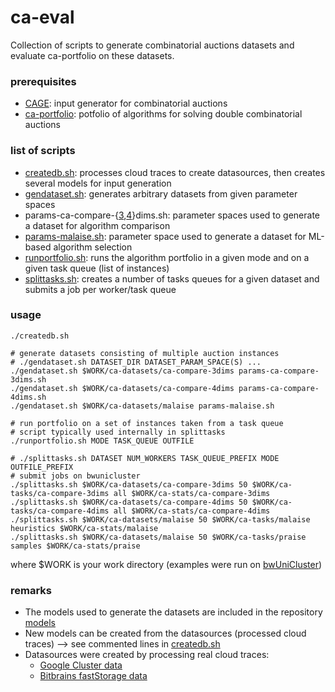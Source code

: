 # ca-eval
Collection of scripts to generate combinatorial auctions datasets and evaluate ca-portfolio on these datasets.

### prerequisites

* [CAGE](https://github.com/dianagudu/ca-ingen): input generator for combinatorial auctions
* [ca-portfolio](https://github.com/dianagudu/ca-portfolio): potfolio of algorithms for solving double combinatorial auctions 

### list of scripts

* [createdb.sh](createdb.sh): processes cloud traces to create datasources, then creates several models for input generation
* [gendataset.sh](gendataset.sh): generates arbitrary datasets from given parameter spaces
* params-ca-compare-{[3](params-ca-compare-3dims.sh),[4](params-ca-compare-4dims.sh)}dims.sh: parameter spaces used to generate a dataset for algorithm comparison
* [params-malaise.sh](params-malaise.sh): parameter space used to generate a dataset for ML-based algorithm selection
* [runportfolio.sh](runportfolio.sh): runs the algorithm portfolio in a given mode and on a given task queue (list of instances)
* [splittasks.sh](splittasks.sh): creates a number of tasks queues for a given dataset and submits a job per worker/task queue

### usage

    ./createdb.sh

    # generate datasets consisting of multiple auction instances
    # ./gendataset.sh DATASET_DIR DATASET_PARAM_SPACE(S) ...
    ./gendataset.sh $WORK/ca-datasets/ca-compare-3dims params-ca-compare-3dims.sh
    ./gendataset.sh $WORK/ca-datasets/ca-compare-4dims params-ca-compare-4dims.sh
    ./gendataset.sh $WORK/ca-datasets/malaise params-malaise.sh

    # run portfolio on a set of instances taken from a task queue
    # script typically used internally in splittasks
    ./runportfolio.sh MODE TASK_QUEUE OUTFILE

    # ./splittasks.sh DATASET NUM_WORKERS TASK_QUEUE_PREFIX MODE OUTFILE_PREFIX
    # submit jobs on bwunicluster
    ./splittasks.sh $WORK/ca-datasets/ca-compare-3dims 50 $WORK/ca-tasks/ca-compare-3dims all $WORK/ca-stats/ca-compare-3dims
    ./splittasks.sh $WORK/ca-datasets/ca-compare-4dims 50 $WORK/ca-tasks/ca-compare-4dims all $WORK/ca-stats/ca-compare-4dims
    ./splittasks.sh $WORK/ca-datasets/malaise 50 $WORK/ca-tasks/malaise heuristics $WORK/ca-stats/malaise
    ./splittasks.sh $WORK/ca-datasets/malaise 50 $WORK/ca-tasks/praise samples $WORK/ca-stats/praise

where $WORK is your work directory (examples were run on [bwUniCluster](https://www.scc.kit.edu/dienste/bwUniCluster.php))

### remarks

* The models used to generate the datasets are included in the repository [models](models/)
* New models can be created from the datasources (processed cloud traces) --> see commented lines in [createdb.sh](createdb.sh)
* Datasources were created by processing real cloud traces:
    * [Google Cluster data](https://github.com/google/cluster-data)
    * [Bitbrains fastStorage data](http://gwa.ewi.tudelft.nl/datasets/gwa-t-12-bitbrains)
